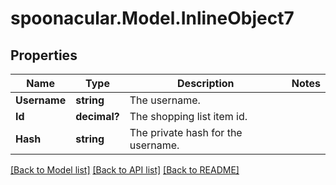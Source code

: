 # spoonacular.Model.InlineObject7
## Properties

Name | Type | Description | Notes
------------ | ------------- | ------------- | -------------
**Username** | **string** | The username. | 
**Id** | **decimal?** | The shopping list item id. | 
**Hash** | **string** | The private hash for the username. | 

[[Back to Model list]](../README.md#documentation-for-models) [[Back to API list]](../README.md#documentation-for-api-endpoints) [[Back to README]](../README.md)

